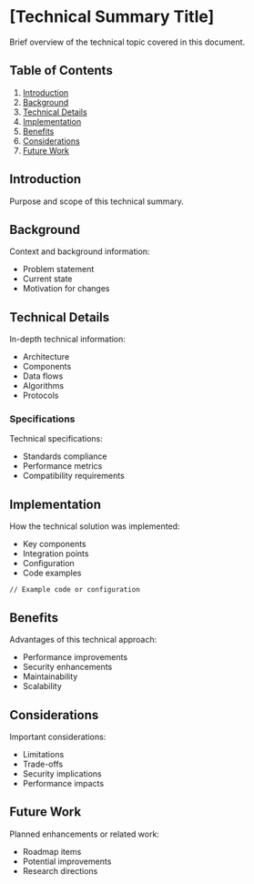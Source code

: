 # [Technical Summary Title]

Brief overview of the technical topic covered in this document.

## Table of Contents

1. [Introduction](#introduction)
2. [Background](#background)
3. [Technical Details](#technical-details)
4. [Implementation](#implementation)
5. [Benefits](#benefits)
6. [Considerations](#considerations)
7. [Future Work](#future-work)

## Introduction

Purpose and scope of this technical summary.

## Background

Context and background information:
- Problem statement
- Current state
- Motivation for changes

## Technical Details

In-depth technical information:
- Architecture
- Components
- Data flows
- Algorithms
- Protocols

### Specifications

Technical specifications:
- Standards compliance
- Performance metrics
- Compatibility requirements

## Implementation

How the technical solution was implemented:
- Key components
- Integration points
- Configuration
- Code examples

```[language]
// Example code or configuration
```

## Benefits

Advantages of this technical approach:
- Performance improvements
- Security enhancements
- Maintainability
- Scalability

## Considerations

Important considerations:
- Limitations
- Trade-offs
- Security implications
- Performance impacts

## Future Work

Planned enhancements or related work:
- Roadmap items
- Potential improvements
- Research directions